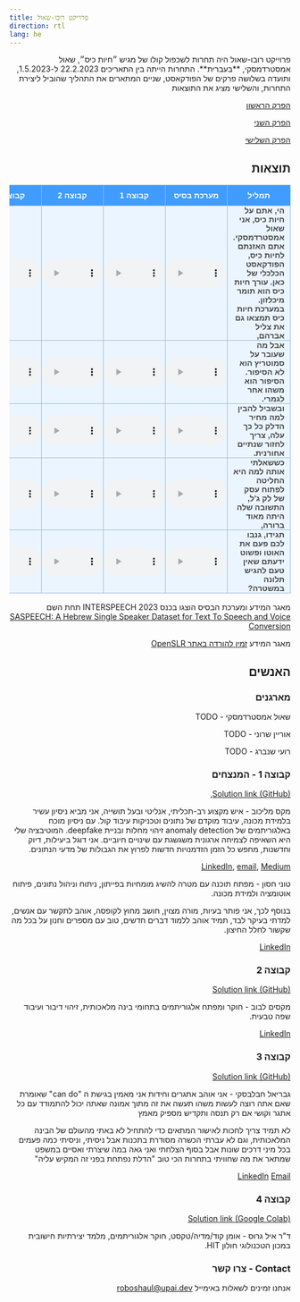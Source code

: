 ```yaml
---
title: פרוייקט רובו-שאול
direction: rtl
lang: he
---
```

<style type="text/css">
  .tg {
    border-collapse: collapse;
    border-color: #9ABAD9;
    border-spacing: 0;
  }

  .tg td {
    background-color: #EBF5FF;
    border-color: #9ABAD9;
    border-style: solid;
    border-width: 1px;
    color: #444;
    font-family: Arial, sans-serif;
    font-size: 14px;
    overflow: hidden;
    padding: 0px 0px;
    word-break: normal;
    font-weight: bold;
    vertical-align: middle;
    horizontal-align: center;
    /*white-space: nowrap;*/
    white-space: normal;
    text-align: center
  }
  .tg td:first-child {
    padding: 0px 10px;
    direction: rtl;
    text-align: right;
  }

  .tg th {
    background-color: #409cff;
    border-color: #9ABAD9;
    border-style: solid;
    border-width: 1px;
    color: #fff;
    font-family: Arial, sans-serif;
    font-size: 14px;
    font-weight: normal;
    overflow: hidden;
    padding: 0px 20px;
    word-break: normal;
    font-weight: bold;
    vertical-align: middle;
    horizontal-align: center;
    white-space: nowrap;
    padding: 10px;
    margin: auto;
    text-align: center;
  }

  .tg .tg-0pky {
    border-color: inherit;
    text-align: center;
    vertical-align: top,
  }

  .tg .tg-fymr {
    border-color: inherit;
    font-weight: bold;
    text-align: center;
    vertical-align: top
  }
  .slider {
  -webkit-appearance: none;
  width: 75%;
  height: 15px;
  border-radius: 5px;
  background: #d3d3d3;
  outline: none;
  opacity: 0.7;
  -webkit-transition: .2s;
  transition: opacity .2s;
}

.slider::-webkit-slider-thumb {
  -webkit-appearance: none;
  appearance: none;
  width: 25px;
  height: 25px;
  border-radius: 50%;
  background: #409cff;
  cursor: pointer;
}

.slider::-moz-range-thumb {
  width: 25px;
  height: 25px;
  border-radius: 50%;
  background: #409cff;
  cursor: pointer;
}

audio {
    width: 110px;
}
</style>
<div dir="rtl" markdown="1">
פרוייקט רובו-שאול היה תחרות לשכפול קולו של מגיש ״חיות כיס״, שאול אמסטרדמסקי, **בעברית**. התחרות הייתה בין התאריכים 22.2.2023 ל-1.5.2023, ותועדה בשלושה פרקים של הפודקאסט, שניים המתארים את התהליך שהוביל ליצירת התחרות, והשלישי מציג את התוצאות

[הפרק הראשון](https://omny.fm/shows/hayot-kiss/257)

[הפרק השני](https://omny.fm/shows/hayot-kiss/258)

[הפרק השלישי](https://omny.fm/shows/hayot-kiss/274)

## תוצאות

<table border="0" class="dataframe tg">
  <thead>
    <tr style="text-align: center;">
      <th>תמליל</th>
      <th>מערכת בסיס</th>
      <th>קבוצה 1</th>
      <th>קבוצה 2</th>
      <th>קבוצה 3</th>
      <th>קבוצה 4</th>
    </tr>
  </thead>
  <tbody>
    <tr>
      <td>הי, אתם על חיות כיס, אני שאול אמסטרדמסקי.
אתם האזנתם לחיות כיס, הפודקאסט הכלכלי של כאן.
עורך חיות כיס הוא תומר מיכלזון.
במערכת חיות כיס תמצאו גם את צליל אברהם,</td>
      <td><audio id="audio-small" controls>
    <source src="audio/baseline/1_opening_baseline.wav" type="audio/wav">
</audio></td>
      <td><audio id="audio-small" controls>
    <source src="audio/team_1/1_opening_maxim_melichov_and_tony_hasson.wav" type="audio/wav">
</audio></td>
      <td><audio id="audio-small" controls>
    <source src="audio/team_2/1_opening_maxim_lvov.wav" type="audio/wav">
</audio></td>
      <td><audio id="audio-small" controls>
    <source src="audio/team_3/1_opening_ gaby.wav" type="audio/wav">
</audio></td>
      <td><audio id="audio-small" controls>
    <source src="audio/team_4/1_opening_gruss.wav" type="audio/wav">
</audio></td>
    </tr>
    <tr>
      <td>אבל מה שעובר על סמוטריץ הוא לא הסיפור. הסיפור הוא משהו אחר לגמרי.</td>
      <td><audio id="audio-small" controls>
    <source src="audio/baseline/2_story_baseline.wav" type="audio/wav">
</audio></td>
      <td><audio id="audio-small" controls>
    <source src="audio/team_1/2_story_maxim_melichov_tony_hasson.wav" type="audio/wav">
</audio></td>
      <td><audio id="audio-small" controls>
    <source src="audio/team_2/2_story_maxim_lvov.wav" type="audio/wav">
</audio></td>
      <td><audio id="audio-small" controls>
    <source src="audio/team_3/2_story_gaby.wav" type="audio/wav">
</audio></td>
      <td><audio id="audio-small" controls>
    <source src="audio/team_4/2_story_gruss.wav" type="audio/wav">
</audio></td>
    </tr>
    <tr>
      <td>ובשביל להבין למה מחיר הדלק כל כך עלה, צריך לחזור שנתיים אחורנית.</td>
      <td><audio id="audio-small" controls>
    <source src="audio/baseline/3_prices_baseline.wav" type="audio/wav">
</audio></td>
      <td><audio id="audio-small" controls>
    <source src="audio/team_1/3_prices_maxim_melichov_tony_hasson.wav" type="audio/wav">
</audio></td>
      <td><audio id="audio-small" controls>
    <source src="audio/team_2/3_prices_maxim_lvov.wav" type="audio/wav">
</audio></td>
      <td><audio id="audio-small" controls>
    <source src="audio/team_3/3_prices_gaby.wav" type="audio/wav">
</audio></td>
      <td><audio id="audio-small" controls>
    <source src="audio/team_4/3_prices_gruss.wav" type="audio/wav">
</audio></td>
    </tr>
    <tr>
      <td>כששאלתי אותה למה היא החליטה לפתוח עסק של לק ג'ל, התשובה שלה היתה מאוד ברורה,</td>
      <td><audio id="audio-small" controls>
    <source src="audio/baseline/4_nailpolish_baseline.wav" type="audio/wav">
</audio></td>
      <td><audio id="audio-small" controls>
    <source src="audio/team_1/4_nailpolish_maxim_melichov_tony_hasson.wav" type="audio/wav">
</audio></td>
      <td><audio id="audio-small" controls>
    <source src="audio/team_2/4_nailpolish_maxim_lvov.wav" type="audio/wav">
</audio></td>
      <td><audio id="audio-small" controls>
    <source src="audio/team_3/4_nailpolish_gaby.wav" type="audio/wav">
</audio></td>
      <td><audio id="audio-small" controls>
    <source src="audio/team_4/4_nailpolish_gruss.wav" type="audio/wav">
</audio></td>
    </tr>
    <tr>
      <td>תגידו, גנבו לכם פעם את האוטו ופשוט ידעתם שאין טעם להגיש תלונה במשטרה?</td>
      <td><audio id="audio-small" controls>
    <source src="audio/baseline/5_police_baseline.wav" type="audio/wav">
</audio></td>
      <td><audio id="audio-small" controls>
    <source src="audio/team_1/5_police_maxim_melichov_tony_hasson.wav" type="audio/wav">
</audio></td>
      <td><audio id="audio-small" controls>
    <source src="audio/team_2/5_police_maxim_lvov.wav" type="audio/wav">
</audio></td>
      <td><audio id="audio-small" controls>
    <source src="audio/team_3/5_police_gaby.wav" type="audio/wav">
</audio></td>
      <td><audio id="audio-small" controls>
    <source src="audio/team_4/5_police_gruss.wav" type="audio/wav">
</audio></td>
    </tr>
  </tbody>
</table>

מאגר המידע ומערכת הבסיס הוצגו בכנס  INTERSPEECH 2023 תחת השם [SASPEECH: A Hebrew Single Speaker Dataset for Text To Speech and Voice Conversion](TODO)

מאגר המידע  [זמין להורדה באתר OpenSLR](http://openslr.org/134/)

## האנשים

### מארגנים
שאול אמסטרדמסקי - TODO

אוריין שרוני - TODO

רועי שנברג - TODO
### קבוצה 1 - המנצחים
[Solution link (GitHub)](https://github.com/maxmelichov/Text-To-speech), 

מקס מליכוב - איש מקצוע רב-תכליתי, אנליטי ובעל תושייה, אני מביא ניסיון עשיר בלמידת מכונה, עיבוד מוקדם של נתונים וטכניקות עיבוד קול. עם ניסיון מוכח באלגוריתמים של anomaly detection זיהוי מחלות ובניית deepfake. 
המוטיבציה שלי היא השאיפה לצמיחה ארגונית משגשגת עם שינויים חיוביים. אני דוגל ביעילות, דיוק וחדשנות, מחפש כל הזמן הזדמנויות חדשות לפרוץ את הגבולות של מדעי הנתונים.

[LinkedIn](https://www.linkedin.com/in/max-melichov/), [email](mailto:Maxme006@gmail.com), [Medium](https://medium.com/@maxme006)

טוני חסון - מפתח תוכנה עם מטרה להשיג מומחיות בפייתון, ניתוח וניהול נתונים, פיתוח אוטומציה ולמידת מכונה.

בנוסף לכך, אני פותר בעיות, מורה מצוין, חושב מחוץ לקופסה, אוהב לתקשר עם אנשים, למדתי בעיקר לבד, תמיד אוהב ללמוד דברים חדשים,
טוב עם מספרים וחנון על בכל מה שקשור לחלל החיצון.

[LinkedIn](https://www.linkedin.com/in/tony-hasson-a14402205/)

### קבוצה 2
[Solution link (GitHub)](https://github.com/maxlvov/roboshaul_tts_vc)

מקסים לבוב - חוקר ומפתח אלגוריתמים בתחומי בינה מלאכותית, זיהוי דיבור ועיבוד שפה טבעית.

[LinkedIn](https://www.linkedin.com/in/maxim-lvov-a0042a8b/)


### קבוצה 3
[Solution link (GitHub)](https://github.com/gabykh1/Robo-Shaul)

גבריאל חבלבסקי - אני אוהב אתגרים וחידות
אני מאמין בגישת ה "can do" שאומרת שאם אתה רוצה לעשות משהו תעשה את זה
מתוך אמונה שאתה יכול להתמודד עם כל אתגר וקושי אם רק תנסה ותקדיש מספיק מאמץ

לא תמיד צריך לחכות לאישור המתאים כדי להתחיל
לא באתי מהעולם של הבינה המלאכותית, וגם לא עברתי הכשרה מסודרת בתכנות
אבל ניסיתי, וניסיתי כמה פעמים בכל מיני דרכים שונות
אבל בסוף הצלחתי ואני גאה במה שיצרתי
ואסיים במשפט שמתאר את מה שחוויתי בתחרות הכי טוב
"הדלת נפתחת בפני זה המקיש עליה"

[LinkedIn](https://www.linkedin.com/in/gabriel-khvalevsky/) [Email](mailto:gaby2002yo@gmail.com)
### קבוצה 4
[Solution link (Google Colab)](http://bit.ly/roboshaul)

ד"ר איל גרוּס - אומן קוד/מדיה/טקסט, חוקר אלגוריתמים, מלמד יצירתיות חישובית במכון הטכנולוגי חולון HIT.

### Contact - צרו קשר

אנחנו זמינים לשאלות באימייל [roboshaul@upai.dev](mailto:roboshaul@upai.dev)

</div>